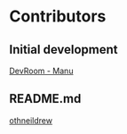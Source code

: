 <h1>Contributors</h1>
<h2>Initial development</h2><a href="https://github.com/zManu27/">DevRoom - Manu
</a>
<h2>README.md</h2><a href="https://github.com/othneildrew/Best-README-Template">othneildrew
</a>
